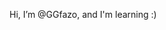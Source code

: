 Hi, I’m @GGfazo, and I'm learning :)

<!---
GGfazo/GGfazo is a ✨ special ✨ repository because its `README.md` (this file) appears on your GitHub profile.
You can click the Preview link to take a look at your changes.
--->
